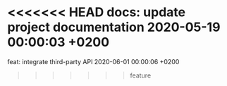 <<<<<<< HEAD
docs: update project documentation 2020-05-19 00:00:03 +0200
=======
feat: integrate third-party API 2020-06-01 00:00:06 +0200
>>>>>>> feature
